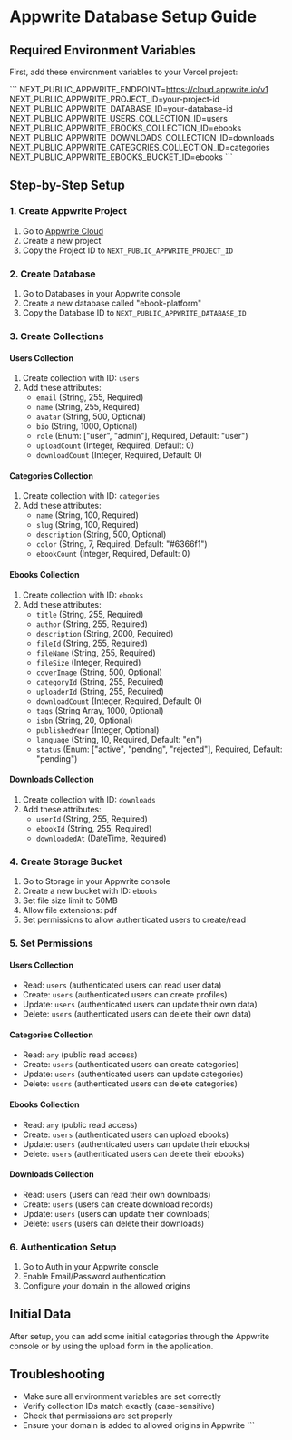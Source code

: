 # Appwrite Database Setup Guide

## Required Environment Variables

First, add these environment variables to your Vercel project:

\`\`\`
NEXT_PUBLIC_APPWRITE_ENDPOINT=https://cloud.appwrite.io/v1
NEXT_PUBLIC_APPWRITE_PROJECT_ID=your-project-id
NEXT_PUBLIC_APPWRITE_DATABASE_ID=your-database-id
NEXT_PUBLIC_APPWRITE_USERS_COLLECTION_ID=users
NEXT_PUBLIC_APPWRITE_EBOOKS_COLLECTION_ID=ebooks
NEXT_PUBLIC_APPWRITE_DOWNLOADS_COLLECTION_ID=downloads
NEXT_PUBLIC_APPWRITE_CATEGORIES_COLLECTION_ID=categories
NEXT_PUBLIC_APPWRITE_EBOOKS_BUCKET_ID=ebooks
\`\`\`

## Step-by-Step Setup

### 1. Create Appwrite Project
1. Go to [Appwrite Cloud](https://cloud.appwrite.io)
2. Create a new project
3. Copy the Project ID to `NEXT_PUBLIC_APPWRITE_PROJECT_ID`

### 2. Create Database
1. Go to Databases in your Appwrite console
2. Create a new database called "ebook-platform"
3. Copy the Database ID to `NEXT_PUBLIC_APPWRITE_DATABASE_ID`

### 3. Create Collections

#### Users Collection
1. Create collection with ID: `users`
2. Add these attributes:
   - `email` (String, 255, Required)
   - `name` (String, 255, Required)
   - `avatar` (String, 500, Optional)
   - `bio` (String, 1000, Optional)
   - `role` (Enum: ["user", "admin"], Required, Default: "user")
   - `uploadCount` (Integer, Required, Default: 0)
   - `downloadCount` (Integer, Required, Default: 0)

#### Categories Collection
1. Create collection with ID: `categories`
2. Add these attributes:
   - `name` (String, 100, Required)
   - `slug` (String, 100, Required)
   - `description` (String, 500, Optional)
   - `color` (String, 7, Required, Default: "#6366f1")
   - `ebookCount` (Integer, Required, Default: 0)

#### Ebooks Collection
1. Create collection with ID: `ebooks`
2. Add these attributes:
   - `title` (String, 255, Required)
   - `author` (String, 255, Required)
   - `description` (String, 2000, Required)
   - `fileId` (String, 255, Required)
   - `fileName` (String, 255, Required)
   - `fileSize` (Integer, Required)
   - `coverImage` (String, 500, Optional)
   - `categoryId` (String, 255, Required)
   - `uploaderId` (String, 255, Required)
   - `downloadCount` (Integer, Required, Default: 0)
   - `tags` (String Array, 1000, Optional)
   - `isbn` (String, 20, Optional)
   - `publishedYear` (Integer, Optional)
   - `language` (String, 10, Required, Default: "en")
   - `status` (Enum: ["active", "pending", "rejected"], Required, Default: "pending")

#### Downloads Collection
1. Create collection with ID: `downloads`
2. Add these attributes:
   - `userId` (String, 255, Required)
   - `ebookId` (String, 255, Required)
   - `downloadedAt` (DateTime, Required)

### 4. Create Storage Bucket
1. Go to Storage in your Appwrite console
2. Create a new bucket with ID: `ebooks`
3. Set file size limit to 50MB
4. Allow file extensions: pdf
5. Set permissions to allow authenticated users to create/read

### 5. Set Permissions

#### Users Collection
- Read: `users` (authenticated users can read user data)
- Create: `users` (authenticated users can create profiles)
- Update: `users` (authenticated users can update their own data)
- Delete: `users` (authenticated users can delete their own data)

#### Categories Collection
- Read: `any` (public read access)
- Create: `users` (authenticated users can create categories)
- Update: `users` (authenticated users can update categories)
- Delete: `users` (authenticated users can delete categories)

#### Ebooks Collection
- Read: `any` (public read access)
- Create: `users` (authenticated users can upload ebooks)
- Update: `users` (authenticated users can update their ebooks)
- Delete: `users` (authenticated users can delete their ebooks)

#### Downloads Collection
- Read: `users` (users can read their own downloads)
- Create: `users` (users can create download records)
- Update: `users` (users can update their downloads)
- Delete: `users` (users can delete their downloads)

### 6. Authentication Setup
1. Go to Auth in your Appwrite console
2. Enable Email/Password authentication
3. Configure your domain in the allowed origins

## Initial Data

After setup, you can add some initial categories through the Appwrite console or by using the upload form in the application.

## Troubleshooting

- Make sure all environment variables are set correctly
- Verify collection IDs match exactly (case-sensitive)
- Check that permissions are set properly
- Ensure your domain is added to allowed origins in Appwrite
\`\`\`

```tsx file="" isHidden
